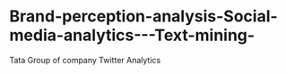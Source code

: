 # Brand-perception-analysis-Social-media-analytics---Text-mining-

Tata Group of company Twitter Analytics
